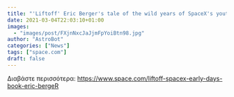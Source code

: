 ```yaml
---
title: "'Liftoff' Eric Berger's tale of the wild years of SpaceX's youth"
date: 2021-03-04T22:03:10+01:00
images:
  - "images/post/FXjnNxcJaJjmFpYoiBtn98.jpg"
author: "AstroBot"
categories: ["News"]
tags: ["space.com"]
draft: false
---
```




Διαβάστε περισσότερα: https://www.space.com/liftoff-spacex-early-days-book-eric-bergeR
